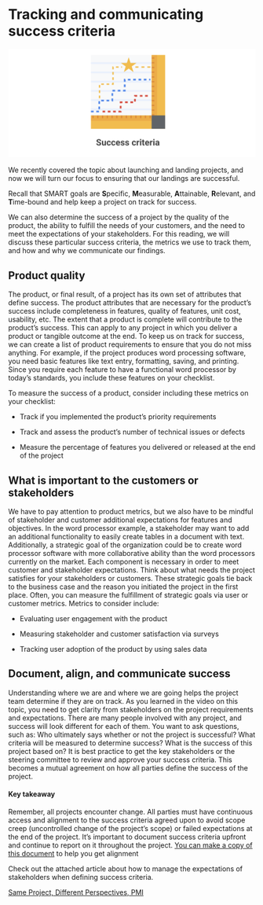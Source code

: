 # Tracking and communicating success criteria

![Two rulers form a right angle. Within the angle, three jagged, ascending lines are shown, with a star on the top.](/Starting%20a%20Successful%20Project/img/two-rulers-form-a-right-angle-within-the-angle-three-jagged-ascending-lines-are-shown-with-a-star-on-the-top.png)

We recently covered the topic about launching and landing projects, and now we will turn our focus to ensuring that our landings are successful. 

Recall that SMART goals are **S**pecific, **M**easurable, **A**ttainable, **R**elevant, and **T**ime-bound and help keep a project on track for success. 

We can also determine the success of a project by the quality of the product, the ability to fulfill the needs of your customers, and the need to meet the expectations of your stakeholders. For this reading, we will discuss these particular success criteria, the metrics we use to track them, and how and why we communicate our findings.  

## Product quality
The product, or final result, of a project has its own set of attributes that define success. The product attributes that are necessary for the product’s success include completeness in features, quality of features, unit cost, usability, etc. The extent that a product is complete will contribute to the product’s success. This can apply to any project in which you deliver a product or tangible outcome at the end. To keep us on track for success, we can create a list of product requirements to ensure that you do not miss anything. For example, if the project produces word processing software, you need basic features like text entry, formatting, saving, and printing. Since you require each feature to have a functional word processor by today’s standards, you include these features on your checklist. 

To measure the success of a product, consider including these metrics on your checklist: 

- Track if you implemented the product’s priority requirements

- Track and assess the product’s number of technical issues or defects

- Measure the percentage of features you delivered or released at the end of the project

## What is important to the customers or stakeholders 
We have to pay attention to product metrics, but we also have to be mindful of stakeholder and customer additional expectations for features and objectives. In the word processor example, a stakeholder may want to add an additional functionality to easily create tables in a document with text. Additionally, a strategic goal of the organization could be to create word processor software with more collaborative ability than the word processors currently on the market. Each component is necessary in order to meet customer and stakeholder expectations. Think about what needs the project satisfies for your stakeholders or customers. These strategic goals tie back to the business case and the reason you initiated the project in the first place. Often, you can measure the fulfillment of strategic goals via user or customer metrics. Metrics to consider include:

- Evaluating user engagement with the product 

- Measuring stakeholder and customer satisfaction via surveys

- Tracking user adoption of the product by using sales data

## Document, align, and communicate success
Understanding where we are and where we are going helps the project team determine if they are on track. As you learned in the video on this topic, you need to get clarity from stakeholders on the project requirements and expectations. There are many people involved with any project, and success will look different for each of them. You want to ask questions, such as: Who ultimately says whether or not the project is successful? What criteria will be measured to determine success? What is the success of this project based on? It is best practice to get the key stakeholders or the steering committee to review and approve your success criteria. This becomes a mutual agreement on how all parties define the success of the project. 

#### Key takeaway
Remember, all projects encounter change. All parties must have continuous access and alignment to the success criteria agreed upon to avoid scope creep (uncontrolled change of the project’s scope) or failed expectations at the end of the project. It’s important to document success criteria upfront and continue to report on it throughout the project. [You can 
make a copy of this document](https://docs.google.com/document/d/1E3OwXHMb25DpWHeJXzff9wqjuJSO6KH9aijNUAIUNpQ/template/preview?resourcekey=0-vgOO8PhLm_19ztOHb4eLJw)
 to help you get alignment 

 Check out the attached article about how to manage the expectations of stakeholders when defining success criteria.

[Same Project, Different Perspectives, PMI](https://d3c33hcgiwev3.cloudfront.net/tZL2CKGDTGmS9gihg9xpFw_6243c50ecb7a476eb772e17540d4f6ef_Same-Project-Different-Perspectives-PMI.pdf?Expires=1728259200&Signature=bTToIz0RkDix1UB9FavNjHsN4xeILvi1wq87BbX--nTMI5cwxn~UKLb3WyFLf4WkhE-UqiD00WxX0x4QCr0NxB3UjUO0blGsq689Z9cqYf7LI~EAWFVPviUoUVy~f2o1zsrw9NAAhRABBZv6A8RvDa8k6lz10p2IOCUig5TQN3k_&Key-Pair-Id=APKAJLTNE6QMUY6HBC5A)